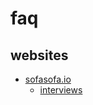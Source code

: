 # faq

## websites

* [sofasofa.io](http://sofasofa.io)
    * [interviews](http://sofasofa.io/interviews.php#tiku)
